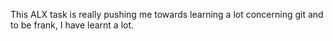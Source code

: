 This ALX task is really pushing me towards learning a lot concerning git and to be frank, I have learnt a lot.
